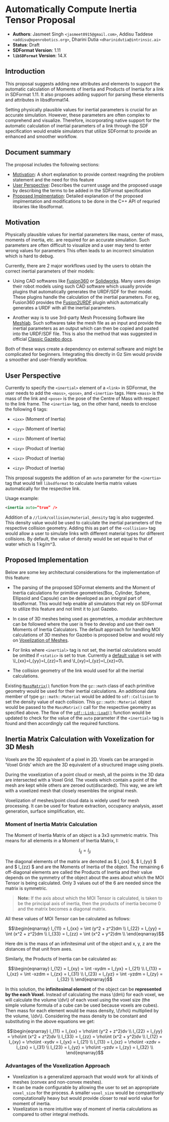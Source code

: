 <script src='https://cdnjs.cloudflare.com/ajax/libs/mathjax/3.2.1/MathJax.js?config=TeX-MML-AM_CHTML' async></script>

# Automatically Compute Inertia Tensor Proposal

* **Authors**:
Jasmeet Singh `<jasmeet0915@gmail.com>`, Addisu Taddese `<addisu@openrobotics.org>`, Dharini Dutia `<dharinidutia@intrinsic.ai>`
* **Status**: Draft
* **SDFormat Version**: 1.11
* **`libSDFormat` Version**: 14.X 

## Introduction

This proposal suggests adding new attributes and elements to support the automatic calculation of Moments of Inertia and Products of Inertia for a link in SDFormat 1.11. It also proposes adding support for parsing these elements and attributes in libsdformat14.

Setting physically plausible values for inertial parameters is crucial for an accurate simulation. However, these parameters are often complex to comprehend and visualize. Therefore, incorporating native support for the automatic calculation of inertial parameters of a link through the SDF specification would enable simulators that utilize SDFormat to provide an enhanced and smoother workflow.

## Document summary

The proposal includes the following sections:

* [Motivation](#motivation): A short explanation to provide context reagrding the problem statement and the need for this feature
* [User Perspective](#user-perspective): Describes the current usage and the proposed usage by describing the terms to be added in the SDFormat specification
* [Proposed Implmentation](#proposed-implementation): Detailed explanation of the proposed implmentation and modifications to be done in the C++ API of requried libraries like libsdformat. 

## Motivation

Physically plausible values for inertial parameters like mass, center of mass, moments of inertia, etc. are required for an accurate simulation. Such parameters are often difficult to visualize and a user may tend to enter wrong values for parameters This often leads to an incorrect simulation which is hard to debug.

Currently, there are 2 major workflows used by the users to obtain the correct inertial parameters of their models:

 * Using CAD softwares like [Fusion360](https://www.autodesk.in/products/fusion-360/overview?term=1-YEAR&tab=subscription) or [Solidworks](https://www.solidworks.com/). Many users design their robot models using such CAD software which usually provide plugins that automatically generates the URDF/SDF for their model. These plugins handle the calculation of the inertial parameters. For eg, Fusion360 provides the [Fusion2URDF](https://github.com/syuntoku14/fusion2urdf) plugin which automatically generates a URDF with all the inertial parameters.

 * Another way is to use 3rd-party Mesh Processing Software like [Meshlab](https://www.meshlab.net/). Such softwares take the mesh file as an input and provide the inertial parameters as an output which can then be copied and pasted into the URDF/SDF file. This is also the method that was suggested in official [Classic Gazebo docs](https://classic.gazebosim.org/tutorials?cat=build_robot&tut=inertia).

Both of these ways create a dependency on external software and might be complicated for beginners. Integrating this directly in Gz Sim would provide a smoother and user-friendly workflow.

## User Perspective

Currently to specify the `<inertial>` element of a `<link>` in SDFormat, the user needs to add the `<mass>`, `<pose>`, and `<inertia>` tags. Here `<mass>` is the mass of the link and `<pose>` is the pose of the Centre of Mass with respect to the link frame. The `<inertia>` tag, on the other hand, needs to enclose the following 6 tags:

 * `<ixx>` (Moment of Inertia)

 * `<iyy>` (Moment of Inertia)

 * `<izz>` (Moment of Inertia)

 * `<ixy>` (Product of Inertia)
 
 * `<ixz>` (Product of Inertia)
 
 * `<izy>` (Product of Inertia)

This proposal suggests the addition of an `auto` parameter for the `<inertia>` tag that would tell `libsdformat` to calculate Inertia matrix values automatically for the respective link. 

Usage example:    
```xml
<inertia auto=”true” />
```

Addition of a `//link/collision/material_density` tag is also suggested. This density value would be used to calculate the inertial parameters of the respective collision geometry. Adding this as part of the `<collision>` tag would allow a user to simulate links with different material types for different collisions. By default, the value of density would be set equal to that of water which is 1 kg/m^3.  

## Proposed Implementation
Below are some key architectural considerations for the implementation of this feature:

 *  The parsing of the proposed SDFormat elements and the Moment of Inertia calculations for primitive geometries(Box, Cylinder, Sphere, Ellipsoid and Capsule) can be developed as an integral part of libsdformat. This would help enable all simulators that rely on SDFormat to utilize this feature and not limit it to just Gazebo.

 * In case of 3D meshes being used as geometries, a modular architecture can be followed where the user is free to develop and use their own Moments of Inertia Calculators. The default approach for handling MOI calculations of 3D meshes for Gazebo is proposed below and would rely on [Voxelization of Meshes](#inertia-matrix-calculation-with-voxelization-for-3d-mesh).

 * For links where `<inertial>` tag is not set, the inertial calculations would be omitted if `<static>` is set to true. Currently a [default value](https://github.com/gazebosim/sdformat/blob/4530dba5e83b5ee7868156d3040e7554f93b19a6/src/Link.cc#L164) is set with \\I_{xx}=I_{yy}=I_{zz}=1\\ and \\I_{xy}=I_{yz}=I_{xz}=0\\.

 * The collision geometry of the link would used for all the inertial calculations.

Existing [`MassMatrix()`](https://github.com/gazebosim/gz-math/blob/2dd5ab6f9e0b7b3220723c5fa5f4f763746c0851/include/gz/math/detail/Capsule.hh#L100) function from the `gz::math` class of each primitive geometry would be used for their inertial calculations. 
An additional data member of type `gz::math::Material` would be added to `sdf::Collision` to set the density value of each collision. This `gz::math::Material` object would be passed to the `MassMatrix()` call for the respective geometry as specified above.
The flow of the [`sdf::Link::Load()`](https://github.com/gazebosim/sdformat/blob/4530dba5e83b5ee7868156d3040e7554f93b19a6/src/Link.cc#L170) function would be updated to check for the value of the `auto` parameter if the `<inertial>` tag is found and then accordingly call the required functions.

## Inertia Matrix Calculation with Voxelization for 3D Mesh

Voxels are the 3D equivalent of a pixel in 2D. Voxels can be arranged in ‘Voxel Grids’ which are the 3D equivalent of a structured image using pixels. 

During the voxelization of a point cloud or mesh, all the points in the 3D data are intersected with a Voxel Grid. The voxels which contain a point of the mesh are kept while others are zeroed out(discarded). This way, we are left with a voxelized mesh that closely resembles the original mesh.

Voxelization of meshes/point cloud data is widely used for mesh processing. It can be used for feature extraction, occupancy analysis, asset generation, surface simplification, etc. 

### Moment of Inertia Matrix Calculation

The Moment of Inertia Matrix of an object is a 3x3 symmetric matrix. This means for all elements in a Moment of Inertia Matrix, I:

$$ I_{ij} = I_{ji} $$

The diagonal elements of the matrix are denoted as $ I_{xx} $, $ I_{yy} $ and $ I_{zz} $ and are the Moments of Inertia of the object. The remaining 6 off-diagonal elements are called the Products of Inertia and their value depends on the symmetry of the object about the axes about which the MOI Tensor is being calculated. Only 3 values out of the 6 are needed since the matrix is symmetric. 

>**Note:** If the axis about which the MOI Tensor is calculated, is taken to be the principal axis of inertia, then the products of inertia become 0 and the matrix becomes a diagonal matrix.

All these values of MOI Tensor can be calculated as follows:

$$\begin{eqnarray} 
 I_{11} = I_{xx} = \int (y^2 + z^2)dm \\
 I_{22} = I_{yy} = \int (x^2 + z^2)dm \\
 I_{33} = I_{zz} = \int (x^2 + y^2)dm \\ 
\end{eqnarray}$$

Here dm is the mass of an infinitesimal unit of the object and x, y, z are the distances of that unit from axes. 

Similarly, the Products of Inertia can be calculated as:

$$\begin{eqnarray}
 I_{12}  = I_{xy} = \int -xydm = I_{yx} = I_{21} \\
 I_{13}  = I_{xz} = \int -xzdm = I_{zx} = I_{31} \\
 I_{23}  = I_{yz} = \int -yzdm = I_{zy} = I_{32} \\
\end{eqnarray}$$

In this solution, the **infinitesimal element** of the object can be **represented by the each Voxel.** Instead of calculating the mass \\(dm\\) for each voxel, we will calculate the volume \\(dv\\) of each voxel using the voxel size (the simple volume formula of a cube can be used because voxels are cubes). Then mass for each element would be mass density, \\(\rho\\) multiplied by the volume, \\(dv\\). Considering the mass density to be constant and substituting in the above equations we get:

$$\begin{eqnarray}
I_{11} = I_{xx} = \rho\int (y^2 + z^2)dv \\
I_{22} = I_{yy} = \rho\int (x^2 + z^2)dv \\
I_{33} = I_{zz} = \rho\int (x^2 + y^2)dv \\
I_{12}  = I_{xy} = \rho\int -xydv = I_{yx} = I_{21} \\
I_{13}  = I_{xz} = \rho\int -xzdv = I_{zx} = I_{31} \\
I_{23}  = I_{yz} = \rho\int -yzdv = I_{zy} = I_{32} \\
\end{eqnarray}$$

### Advantages of the Voxelization Approach
 * Voxelization is a generalized approach that would work for all kinds of meshes (convex and non-convex meshes).
 * It can be made configurable by allowing the user to set an appropriate `voxel_size` for the process. A smaller `voxel_size` would be comparitively computationally heavy but would provide closer to real world value for moment of inertia.
 * Voxelization is more intuitive way of moment of inertia calculations as compared to other integral methods. 
